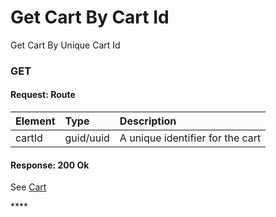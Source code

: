 # Get Cart By Cart Id

Get Cart By Unique Cart Id

### **GET**

#### Request: Route

| Element | Type | Description |
| :--- | :--- | :--- |
| cartId | guid/uuid | A unique identifier for the cart |

#### Response: 200 Ok

See [Cart](./)



\*\*\*\*



